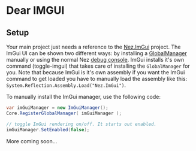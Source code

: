 # Dear IMGUI

## Setup

Your main project just needs a reference to the [Nez.ImGui](https://github.com/prime31/Nez/tree/master/Nez.ImGui) project. The ImGui UI can be shown two different ways: by installing a [GlobalManager](https://github.com/prime31/Nez/blob/master/Nez.ImGui/Core/ImGuiManager.cs) manually or using the normal Nez [debug console](https://github.com/prime31/Nez/blob/master/Nez.Portable/Debug/Console/DebugConsole.cs). ImGui installs it's own command \(toggle-imgui\) that takes care of installing the `GlobalManager` for you. Note that because ImGui is it's own assembly if you want the ImGui command to get loaded you have to manually load the assembly like this: `System.Reflection.Assembly.Load("Nez.ImGui")`.

To manually install the ImGui manager, use the following code:

```csharp
var imGuiManager = new ImGuiManager();
Core.RegisterGlobalManager( imGuiManager );

// toggle ImGui rendering on/off. It starts out enabled.
imGuiManager.SetEnabled(false);
```

More coming soon...

